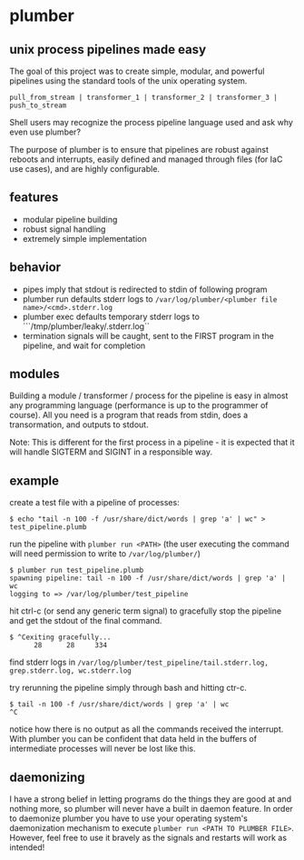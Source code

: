 # plumber
## unix process pipelines made easy

The goal of this project was to create simple, modular, and powerful pipelines using the standard tools of the unix operating system.

```pull_from_stream | transformer_1 | transformer_2 | transformer_3 | push_to_stream```

Shell users may recognize the process pipeline language used and ask why even use plumber?

The purpose of plumber is to ensure that pipelines are robust against reboots and interrupts, easily defined and managed through files (for IaC use cases), and are highly configurable.

## features
- modular pipeline building
- robust signal handling
- extremely simple implementation

## behavior
- pipes imply that stdout is redirected to stdin of following program
- plumber run defaults stderr logs to ```/var/log/plumber/<plumber file name>/<cmd>.stderr.log```
- plumber exec defaults temporary stderr logs to ```/tmp/plumber/leaky/<cmd>.stderr.log``
- termination signals will be caught, sent to the FIRST program in the pipeline, and wait for completion

## modules
Building a module / transformer / process for the pipeline is easy in almost any programming language (performance is up to the programmer of course). All you need is a program that reads from stdin, does a transormation, and outputs to stdout.

Note: This is different for the first process in a pipeline - it is expected that it will handle SIGTERM and SIGINT in a responsible way.

## example
create a test file with a pipeline of processes:
```
$ echo "tail -n 100 -f /usr/share/dict/words | grep 'a' | wc" > test_pipeline.plumb
```
run the pipeline with ```plumber run <PATH>``` (the user executing the command will need permission to write to ```/var/log/plumber/```)
```
$ plumber run test_pipeline.plumb
spawning pipeline: tail -n 100 -f /usr/share/dict/words | grep 'a' | wc
logging to => /var/log/plumber/test_pipeline
```
hit ctrl-c (or send any generic term signal) to gracefully stop the pipeline and get the stdout of the final command.
```
$ ^Cexiting gracefully...
      28      28     334
```
find stderr logs in ```/var/log/plumber/test_pipeline/tail.stderr.log, grep.stderr.log, wc.stderr.log```

try rerunning the pipeline simply through bash and hitting ctr-c.
```
$ tail -n 100 -f /usr/share/dict/words | grep 'a' | wc
^C
```
notice how there is no output as all the commands received the interrupt. With plumber you can be confident that data held in the buffers of intermediate processes will never be lost like this.

## daemonizing
I have a strong belief in letting programs do the things they are good at and nothing more, so plumber will never have a built in daemon feature. In order to daemonize plumber you have to use your operating system's daemonization mechanism to execute ```plumber run <PATH TO PLUMBER FILE>```. However, feel free to use it bravely as the signals and restarts will work as intended!

